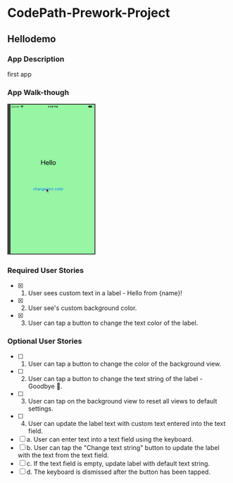 # CodePath-Prework-Project

## Hellodemo

### App Description
first app

### App Walk-though
<img src="123.gif" width=200><br>


### Required User Stories
- [x] 1. User sees custom text in a label - Hello from {name}!
- [x] 2. User see's custom background color.
- [x] 3. User can tap a button to change the text color of the label.

### Optional User Stories
- [ ] 1. User can tap a button to change the color of the background view.
- [ ] 2. User can tap a button to change the text string of the label - Goodbye 👋.
- [ ] 3. User can tap on the background view to reset all views to default settings.
- [ ] 4. User can update the label text with custom text entered into the text field.
- [ ] a. User can enter text into a text field using the keyboard.
- [ ] b. User can tap the "Change text string" button to update the label with the text from the text field.
- [ ] c. If the text field is empty, update label with default text string.
- [ ] d. The keyboard is dismissed after the button has been tapped.
